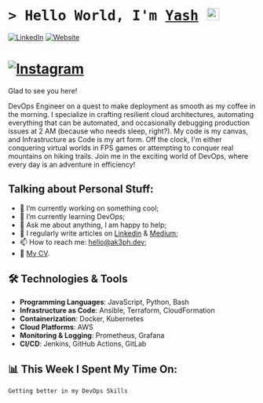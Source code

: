 # <samp>&gt; Hello World, I'm <a href="https://www.linkedin.com/in/yashthakur666" target="_blank">Yash</a> <img src="https://media.giphy.com/media/hvRJCLFzcasrR4ia7z/giphy.gif" width="25"> </samp>

[![LinkedIn](https://img.shields.io/badge/-LinkedIn-blue?style=flat&logo=Linkedin&logoColor=white&link=https://www.linkedin.com/in/ak3ph)](https://www.linkedin.com/in/ak3ph)
[![Website](https://img.shields.io/badge/-Website-black?style=flat&logo=Google-Chrome&logoColor=white&link=https://ak3ph.dev)](https://ak3ph.dev)
# [![Instagram](https://img.shields.io/badge/-Instagram-E4405F?style=flat&logo=Instagram&logoColor=white&link=https://instagram.com/yourusername)](https://instagram.com/yourusername)

Glad to see you here!

DevOps Engineer on a quest to make deployment as smooth as my coffee in the morning. I specialize in crafting resilient cloud architectures, automating everything that can be automated, and occasionally debugging production issues at 2 AM (because who needs sleep, right?). My code is my canvas, and Infrastructure as Code is my art form. Off the clock, I'm either conquering virtual worlds in FPS games or attempting to conquer real mountains on hiking trails. Join me in the exciting world of DevOps, where every day is an adventure in efficiency!

## Talking about Personal Stuff:

- 🔭 I’m currently working on something cool;
- 🌱 I’m currently learning DevOps;
- 💬 Ask me about anything, I am happy to help;
- 📝 I regularly write articles on [Linkedin](https://www.linkedin.com/in/ak3ph/) & [Medium](https://medium.com/@ak3ph);
- 📫 How to reach me: [hello@ak3ph.dev](mailto:hello@ak3ph.dev);
- 📄 [My CV](https://ak3ph.dev).

## 🛠️ Technologies & Tools

- **Programming Languages**: JavaScript, Python, Bash
- **Infrastructure as Code**: Ansible, Terraform, CloudFormation
- **Containerization**: Docker, Kubernetes
- **Cloud Platforms**: AWS
- **Monitoring & Logging**: Prometheus, Grafana
- **CI/CD**: Jenkins, GitHub Actions, GitLab

## 📊 This Week I Spent My Time On:

```markdown
Getting better in my DevOps Skills

